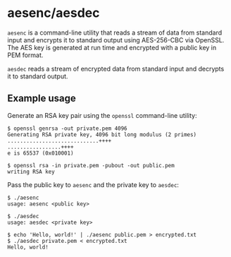 # aesenc/aesdec

`aesenc` is a command-line utility that reads a stream of data from standard
input and encrypts it to standard output using AES-256-CBC via OpenSSL. The AES
key is generated at run time and encrypted with a public key in PEM format.

`aesdec` reads a stream of encrypted data from standard input and decrypts it to
standard output.

## Example usage

Generate an RSA key pair using the `openssl` command-line utility:

    $ openssl genrsa -out private.pem 4096
    Generating RSA private key, 4096 bit long modulus (2 primes)
    .............................++++
    .................++++
    e is 65537 (0x010001)

    $ openssl rsa -in private.pem -pubout -out public.pem
    writing RSA key

Pass the public key to `aesenc` and the private key to `aesdec`:

    $ ./aesenc
    usage: aesenc <public key>

    $ ./aesdec
    usage: aesdec <private key>

    $ echo 'Hello, world!' | ./aesenc public.pem > encrypted.txt
    $ ./aesdec private.pem < encrypted.txt
    Hello, world!
